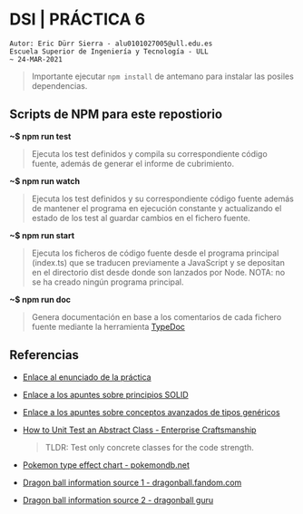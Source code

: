 # DSI | PRÁCTICA 6

    Autor: Eric Dürr Sierra - alu0101027005@ull.edu.es
    Escuela Superior de Ingeniería y Tecnología - ULL
    ~ 24-MAR-2021

> Importante ejecutar `npm install` de antemano para instalar las posiles dependencias. 

## Scripts de NPM para este repostiorio

**~$ npm run test**

> Ejecuta los test definidos y compila su correspondiente código fuente, además de generar el informe de cubrimiento.

**~$ npm run watch**

> Ejecuta los test definidos y su correspondiente código fuente además de mantener el programa en ejecución constante y actualizando el estado de los test al guardar cambios en el fichero fuente.

**~$ npm run start**

> Ejecuta los ficheros de código fuente desde el programa principal (index.ts) que se traducen previamente a JavaScript y se depositan en el directorio dist desde donde son lanzados por Node.
> NOTA: no se ha creado ningún programa principal.


**~$ npm run doc**

> Genera documentación en base a los comentarios de cada fichero fuente mediante la herramienta [TypeDoc](https://typedoc.org/)
## Referencias  
 - [Enlace al enunciado de la práctica](https://ull-esit-inf-dsi-2021.github.io/prct06-generics-solid/)  
 - [Enlace a los apuntes sobre principios SOLID](https://ull-esit-inf-dsi-2021.github.io/typescript-theory/typescript-solid.html)  
 - [Enlace a los apuntes sobre conceptos avanzados de tipos genéricos](https://ull-esit-inf-dsi-2021.github.io/typescript-theory/typescript-advanced-generics.html)

 - [How to Unit Test an Abstract Class - Enterprise Craftsmanship](https://enterprisecraftsmanship.com/posts/how-to-unit-test-an-abstract-class/)
    >TLDR: Test only concrete classes for the code strength.

 - [Pokemon type effect chart - pokemondb.net](https://pokemondb.net/type)

 - [Dragon ball information source 1 - dragonball.fandom.com](https://dragonball.fandom.com/)
 - [Dragon ball information source 2 - dragonball guru](https://dragonball.guru/)
